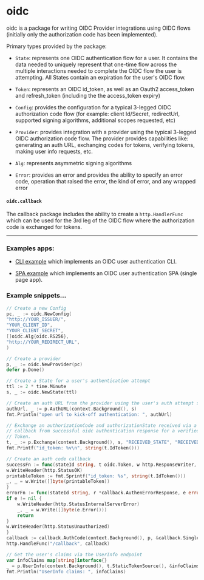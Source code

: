 # oidc

oidc is a package for writing OIDC Provider integrations using OIDC flows
(initially only the authorization code has been implemented).  

Primary types provided by the package:

* `State`: represents one OIDC authentication flow for a user.  It contains the
  data needed to uniquely represent that one-time flow across the multiple
  interactions needed to complete the OIDC flow the user is attempting.  All
  States contain an expiration for the user's OIDC flow.

* `Token`: represents an OIDC id_token, as well as an Oauth2 access_token and
  refresh_token (including the the access_token expiry)

* `Config`: provides the configuration for a typical 3-legged OIDC
  authorization code flow (for example: client Id/Secret, redirectUrl, supported
  signing algorithms, additional scopes requested, etc)

* `Provider`: provides integration with a provider using the typical
  3-legged OIDC authorization code flow. The provider provides capabilities
  like: generating an auth URL, exchanging codes for tokens, verifying tokens,
  making user info requests, etc.

* `Alg`: represents asymmetric signing algorithms

* `Error`: provides an error and provides the ability to specify an error code,
  operation that raised the error, the kind of error, and any wrapped error

#### `oidc.callback`
The callback package includes the ability to create a `http.HandlerFunc` which can be used
for the 3rd leg of the OIDC flow where the authorization code is exchanged for
tokens.   

<hr>

### Examples apps:

* [CLI example](examples/cli/) which implements an OIDC
  user authentication CLI.  

* [SPA example](examples/authcode_spa) which implements an OIDC user
  authentication SPA (single page app). 

### Example snippets...

```go
// Create a new Config
pc, _ := oidc.NewConfig(
"http://YOUR_ISSUER/",
"YOUR_CLIENT_ID",
"YOUR_CLIENT_SECRET",
[]oidc.Alg{oidc.RS256},
"http://YOUR_REDIRECT_URL",
)

// Create a provider
p, _ := oidc.NewProvider(pc)
defer p.Done()

// Create a State for a user's authentication attempt
ttl := 2 * time.Minute
s, _ := oidc.NewState(ttl)

// Create an auth URL from the provider using the user's auth attempt state
authUrl, _ := p.AuthURL(context.Background(), s)
fmt.Println("open url to kick-off authentication: ", authUrl)

// Exchange an authorizationCode and authorizationState received via a
// callback from successful oidc authentication response for a verified
// Token.
t, _ := p.Exchange(context.Background(), s, "RECEIVED_STATE", "RECEIVED_CODE")
fmt.Printf("id_token: %v\n", string(t.IdToken()))

// Create an auth code callback
successFn := func(stateId string, t oidc.Token, w http.ResponseWriter, req *http.Request) {
w.WriteHeader(http.StatusOK)
printableToken := fmt.Sprintf("id_token: %s", string(t.IdToken()))
_, _ = w.Write([]byte(printableToken))
}
errorFn := func(stateId string, r *callback.AuthenErrorResponse, e error, w http.ResponseWriter, req *http.Request) {
if e != nil {
	w.WriteHeader(http.StatusInternalServerError)
	_, _ = w.Write([]byte(e.Error()))
	return
}
w.WriteHeader(http.StatusUnauthorized)
}
callback := callback.AuthCode(context.Background(), p, &callback.SingleStateReader{State: s}, successFn, errorFn)
http.HandleFunc("/callback", callback)

// Get the user's claims via the UserInfo endpoint
var infoClaims map[string]interface{}
_ = p.UserInfo(context.Background(), t.StaticTokenSource(), &infoClaims)
fmt.Println("UserInfo claims: ", infoClaims)

```
